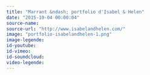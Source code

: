 ```yaml
---
title: "Marrant &ndash; portfolio d'Isabel & Helen"
date: "2015-10-04 00:00:04"
source-name:
source-url: "http://www.isabelandhelen.com/"
image: "portfolio-isabelandhelen-1.png"
image-legende:
id-youtube:
id-vimeo:
id-soundcloud:
video-legende:
---
```

